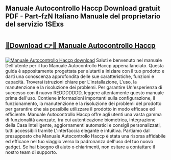 ## Manuale Autocontrollo Haccp Download gratuit PDF - Part-fzN Italiano Manuale del proprietario del servizio 1SExs

# <h2><a href="http://dfe2k5.blite.top/?on=Manuale+Autocontrollo+Haccp">🔗Download 👉🔴 Manuale Autocontrollo Haccp</a></h2>

[![Manuale Autocontrollo Haccp download](https://i.imgur.com/lujVjoI.png)](http://dfe2k5.blite.top/?on=Manuale+Autocontrollo+Haccp)
Saluti e benvenuto nel manuale Dell'utente per il tuo Manuale Autocontrollo Haccp appena lanciato. Questa guida è appositamente progettata per aiutarti a iniziare con il tuo prodotto e darti una conoscenza approfondita delle sue caratteristiche, funzioni e capacità. Troverai istruzioni chiare per L'installazione, L'uso, la manutenzione e la risoluzione dei problemi. Per garantire Un'esperienza di successo con il nuovo REDDDDDDD, leggere attentamente questo manuale prima dell'uso. Contiene informazioni importanti sulla configurazione, il funzionamento, la manutenzione e la risoluzione dei problemi del prodotto per garantire che sia possibile utilizzare il prodotto in modo efficace ed efficiente. Manuale Autocontrollo Haccp offre agli utenti una vasta gamma di funzionalità avanzate, tra cui autenticazione biometrica, integrazione della Casa Intelligente, aggiornamenti automatici e consigli personalizzati, tutti accessibili tramite L'interfaccia elegante e intuitiva. Partiamo dal presupposto che Manuale Autocontrollo Haccp è stata una risorsa affidabile ed efficace nel tuo viaggio verso la padronanza dell'uso del tuo nuovo gadget. Se hai bisogno di aiuto o chiarimenti, non esitare a contattare il nostro team di supporto.

